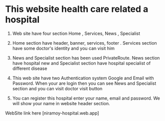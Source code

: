 # This website health care related a hospital

1. Web site have four section Home , Services, News , Specialist

2. Home section have header, banner, services, footer . Services section have some doctor's identity and you can visit him

3. News and Specialist section has been used PrivateRoute. News section have hospital new and Specialist section have hospital specialist of different disease

4. This web site have two Authentication system Google and Email with Password. When your are login then you can see News and Specialist section and you can visit doctor visit button

5. You can register this hospital enter your name, email and password. We will show your name in website header section.

WebSite link here [niramoy-hospital.web.app]
